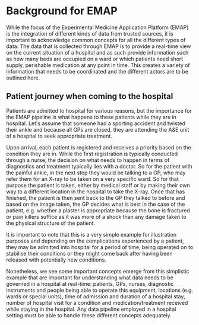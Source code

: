 # Background for EMAP

While the focus of the Experimental Medicine Application Platform (EMAP) is the integration of different kinds of data
from trusted sources, it is important to acknowledge common concepts for all the different types of data. The data that
is collected through EMAP is to provide a real-time view on the current situation of a hospital and as such provide 
information such as how many beds are occupied on a ward or which patients need short supply, perishable medication at 
any point in time. This creates a variety of information that needs to be coordinated and the different actors are to be
outlined here.


## Patient journey when coming to the hospital

Patients are admitted to hospital for various reasons, but the importance for the EMAP pipeline is what happens to these
patients while they are in hospital. Let's assume that someone had a sporting accident and twisted their ankle and 
because all GPs are closed, they are attending the A&E unit of a hospital to seek appropriate treatment. 

Upon arrival, each patient is registered and receives a priority based on the condition they are in. While the first 
registration is typically conducted through a nurse, the decision on what needs to happen in terms of diagnostics and 
treatment typically lies with a doctor. So for the patient with the painful ankle, in the next step they would be talking to
a GP, who may refer them for an X-ray to be taken on a very specific ward. So for that purpose the patient is taken, 
either by medical staff or by making their own way to a different location in the hospital to take the X-ray. Once that
has finished, the patient is then sent back to the GP they talked to before and based on the image taken, the GP 
decides what is best in the case of the patient, e.g. whether a plaster is appropriate because the bone is fractured or
pain killers suffice as it was more of a shock than any damage taken to the physical structure of the patient. 

It is important to note that this is a very simple example for illustration purposes and depending on the complications
experienced by a patient, they may be admitted into hospital for a period of time, being operated on to stabilise 
their conditions or they might come back after having been released with potentially new conditions. 

Nonetheless, we see some important concepts emerge from this simplistic example that are important for understanding 
what data needs to be governed in a hospital at real-time: patients, GPs, nurses, diagnostic instruments and people 
being able to operate this equipment, locations (e.g. wards or special units), time of admission and duration of a 
hospital stay, number of hospital visit for a condition and medication/treatment received while staying in the hospital.
Any data pipeline employed in a hospital setting must be able to handle these different concepts adequately.
